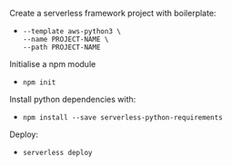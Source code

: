 Create a serverless framework project with boilerplate:

- ```serverless create \
  --template aws-python3 \
  --name PROJECT-NAME \
  --path PROJECT-NAME

Initialise a npm module

- `npm init`

Install python dependencies with:

- `npm install --save serverless-python-requirements`

Deploy:

- `serverless deploy`